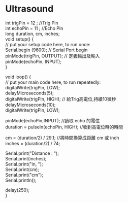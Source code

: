 # Ultrasound
int trigPin = 12 ; //Trig Pin  
int echoPin = 11 ; //Echo Pin  
long duration, cm, inches;  
void setup() {   
  // put your setup code here, to run once:  
Serial.begin (9600);  // Serial Port begin  
pinMode(trigPin, OUTPUT); // 定義輸出及輸入  
pinMode(echoPin, INPUT);  
}  
  
void loop() {  
  // put your main code here, to run repeatedly:  
digitalWrite(trigPin, LOW);  
delayMicroseconds(5);  
digitalWrite(trigPin, HIGH); // 給Trig高電位,持續10微秒  
delayMicroseconds(10);  
digitalWrite(trigPin, LOW);  
  
pinMode(echoPin,INPUT); //讀取 echo 的電位  
duration = pulseIn(echoPin, HIGH);  //收到高電位時的時間   
    
cm = (duration/2) / 29.1; //將時間換算成距離 cm 或 inch  
inches = (duration/2) / 74;  
  
Serial.print("Distance : ");  
Serial.print(inches);  
Serial.print("in,  ");  
Serial.print(cm);  
Serial.print("cm");  
Serial.println();  
  
delay(250);  
}  
